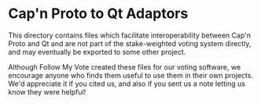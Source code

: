 # Cap'n Proto to Qt Adaptors

This directory contains files which facilitate interoperability between Cap'n Proto and Qt and are not part of the
stake-weighted voting system directly, and may eventually be exported to some other project.

Although Follow My Vote created these files for our voting software, we encourage anyone who finds them useful to use
them in their own projects. We'd appreciate it if you cited us, and also if you sent us a note letting us know they
were helpful!

